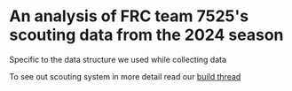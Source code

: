 # An analysis of FRC team 7525's scouting data from the 2024 season

Specific to the data structure we used while collecting data

To see out scouting system in more detail read our [build thread](https://www.chiefdelphi.com/t/7525-the-pioneers-2024-build-thread-open-alliance/442615/20)